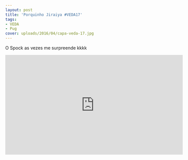 ```yaml
---
layout: post
title: 'Porquinho Jiraiya #VEDA17'
tags:
- VEDA
- Pug
cover: uploads/2016/04/capa-veda-17.jpg
---
```


O Spock as vezes me surpreende kkkk

<iframe width="560" height="315" src="https://www.youtube.com/embed/85gejBOjGdU" frameborder="0" allowfullscreen></iframe>
